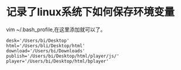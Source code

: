 # 记录了linux系统下如何保存环境变量

vim ~/.bash_profile,在这里添加就可以了。

```
desk='/Users/bi/Desktop'
html='/Users/bli/Desktop/html'
download='/Users/bi/Downloads'
publish='/Users/bi/Desktop/html/player/js/'
player='/Users/bi/Desktop/html/bplayer'
```
